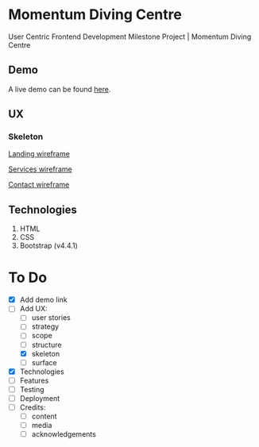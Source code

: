 # Momentum Diving Centre
User Centric Frontend Development Milestone Project | Momentum Diving Centre

## Demo
A live demo can be found [here](https://onisstudio.github.io/diving-centre-ms1/).

## UX

### Skeleton
[Landing wireframe](https://github.com/onisstudio/diving-centre-ms1/blob/master/wireframes/landing.png)

[Services wireframe](https://github.com/onisstudio/diving-centre-ms1/blob/master/wireframes/services.png)

[Contact wireframe](https://github.com/onisstudio/diving-centre-ms1/blob/master/wireframes/contact.png)

## Technologies
1. HTML
2. CSS
3. Bootstrap (v4.4.1)

# To Do
- [x] Add demo link
- [ ] Add UX:
    - [ ] user stories
    - [ ] strategy
    - [ ] scope
    - [ ] structure
    - [x] skeleton
    - [ ] surface
- [x] Technologies
- [ ] Features
- [ ] Testing
- [ ] Deployment
- [ ] Credits:
    - [ ] content
    - [ ] media
    - [ ] acknowledgements